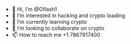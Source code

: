 - 👋 Hi, I’m @Gflash1
- 👀 I’m interested in hacking and crypto loading 
- 🌱 I’m currently learning crypto 
- 💞️ I’m looking to collaborate on crypto 
- 📫 How to reach me +1 7867917400


<!---
Gflash1/Gflash1 is a ✨ special ✨ repository because its `README.md` (this file) appears on your GitHub profile.
You can click the Preview link to take a look at your changes.
--->
